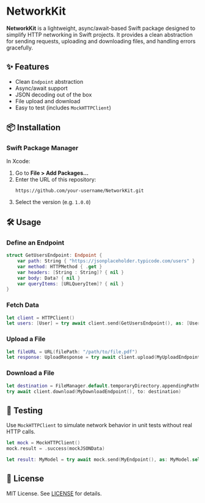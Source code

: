 # NetworkKit

**NetworkKit** is a lightweight, async/await-based Swift package designed to simplify HTTP networking in Swift projects. It provides a clean abstraction for sending requests, uploading and downloading files, and handling errors gracefully.

## ✨ Features

- Clean `Endpoint` abstraction
- Async/await support
- JSON decoding out of the box
- File upload and download
- Easy to test (includes `MockHTTPClient`)

## 📦 Installation

### Swift Package Manager

In Xcode:

1. Go to **File > Add Packages...**
2. Enter the URL of this repository:
   ```
   https://github.com/your-username/NetworkKit.git
   ```
3. Select the version (e.g. `1.0.0`)

## 🛠 Usage

### Define an Endpoint

```swift
struct GetUsersEndpoint: Endpoint {
    var path: String { "https://jsonplaceholder.typicode.com/users" }
    var method: HTTPMethod { .get }
    var headers: [String : String]? { nil }
    var body: Data? { nil }
    var queryItems: [URLQueryItem]? { nil }
}
```

### Fetch Data

```swift
let client = HTTPClient()
let users: [User] = try await client.send(GetUsersEndpoint(), as: [User].self)
```

### Upload a File

```swift
let fileURL = URL(filePath: "/path/to/file.pdf")
let response: UploadResponse = try await client.upload(MyUploadEndpoint(), fileURL: fileURL, as: UploadResponse.self)
```

### Download a File

```swift
let destination = FileManager.default.temporaryDirectory.appendingPathComponent("file.pdf")
try await client.download(MyDownloadEndpoint(), to: destination)
```

## 🧪 Testing

Use `MockHTTPClient` to simulate network behavior in unit tests without real HTTP calls.

```swift
let mock = MockHTTPClient()
mock.result = .success(mockJSONData)

let result: MyModel = try await mock.send(MyEndpoint(), as: MyModel.self)
```

## 📄 License

MIT License. See [LICENSE](LICENSE) for details.

